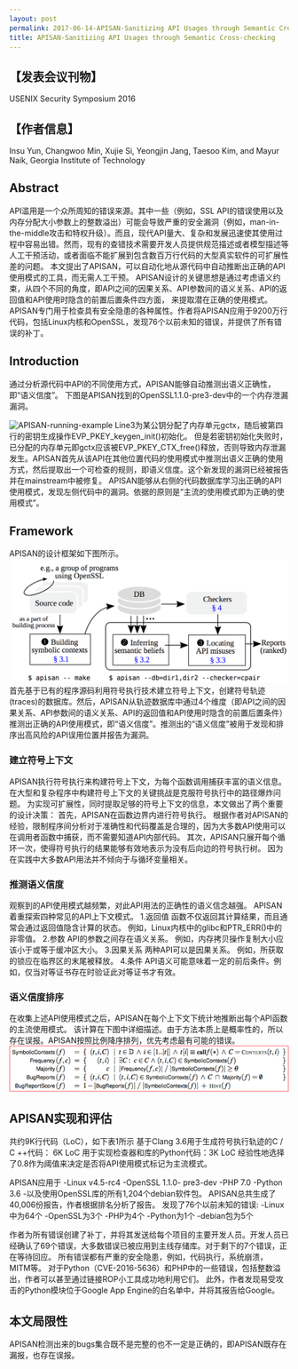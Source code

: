 ```yaml
---
layout: post
permalink: 2017-06-14-APISAN-Sanitizing API Usages through Semantic Cross-checking
title: APISAN-Sanitizing API Usages through Semantic Cross-checking
---
```


## 【发表会议刊物】
USENIX Security Symposium 2016
## 【作者信息】
Insu Yun, Changwoo Min, Xujie Si, Yeongjin Jang, Taesoo Kim, and Mayur Naik,
Georgia Institute of Technology

## Abstract

API滥用是一个众所周知的错误来源。其中一些（例如，SSL API的错误使用以及内存分配大小参数上的整数溢出）可能会导致严重的安全漏洞（例如，man-in-the-middle攻击和特权升级）。而且，现代API量大、复杂和发展迅速使其使用过程中容易出错。然而，现有的查错技术需要开发人员提供规范描述或者模型描述等人工干预活动，或者面临不能扩展到包含数百万行代码的大型真实软件的可扩展性差的问题。
本文提出了APISAN，可以自动化地从源代码中自动推断出正确的API使用模式的工具，而无需人工干预。 
APISAN设计的关键思想是通过考虑语义约束，从四个不同的角度，即API之间的因果关系、API参数间的语义关系、API的返回值和API使用时隐含的前置后置条件四方面，
来提取潜在正确的使用模式。 APISAN专门用于检查具有安全隐患的各种属性。作者将APISAN应用于9200万行代码，包括Linux内核和OpenSSL，发现76个以前未知的错误，并提供了所有错误的补丁。

## Introduction
通过分析源代码中API的不同使用方式，APISAN能够自动推测出语义正确性，即“语义信度”。
下图是APISAN找到的OpenSSL1.1.0-pre3-dev中的一个内存泄漏漏洞。

![APISAN-running-example](taolunban.github.io/assets/APISAN-running-example.png)
Line3为某公钥分配了内存单元gctx，随后被第四行的密钥生成操作EVP_PKEY_keygen_init()初始化。
但是若密钥初始化失败时，已分配的内存单元即gctx应该被EVP_PKEY_CTX_free()释放，否则导致内存泄漏发生。APISAN首先从该API在其他位置代码的使用模式中推测出语义正确的使用方式，然后提取出一个可检查的规则，即语义信度。这个新发现的漏洞已经被报告并在mainstream中被修复。
APISAN能够从右侧的代码数据库学习出正确的API使用模式，发现左侧代码中的漏洞。依据的原则是“主流的使用模式即为正确的使用模式”。

## Framework
APISAN的设计框架如下图所示。
![APISAN-framework](../assets/APISAN-framework.png)
首先基于已有的程序源码利用符号执行技术建立符号上下文，创建符号轨迹(traces)的数据库。然后，APISAN从轨迹数据库中通过4个维度（即API之间的因果关系、API参数间的语义关系、API的返回值和API使用时隐含的前置后置条件）推测出正确的API使用模式，即“语义信度”。推测出的“语义信度”被用于发现和排序出高风险的API误用位置并报告为漏洞。
### 建立符号上下文
APISAN执行符号执行来构建符号上下文，为每个函数调用捕获丰富的语义信息。 
在大型和复杂程序中构建符号上下文的关键挑战是克服符号执行中的路径爆炸问题。
为实现可扩展性，同时提取足够的符号上下文的信息，本文做出了两个重要的设计决策：
首先，APISAN在函数边界内进行符号执行。 
根据作者对APISAN的经验，限制程序间分析对于准确性和代码覆盖是合理的，因为大多数API使用可以在调用者函数中捕获，而不需要知道API内部代码。
其次，APISAN只展开每个循环一次，使得符号执行的结果能够有效地表示为没有后向边的符号执行树。
因为在实践中大多数API用法并不倾向于与循环变量相关。

### 推测语义信度
观察到的API使用模式越频繁，对此API用法的正确性的语义信念越强。
APISAN着重探索四种常见的API上下文模式。
1.返回值
函数不仅返回其计算结果，而且通常会通过返回值隐含计算的状态。
例如，Linux内核中的glibc和PTR_ERR()中的非零值。
2.参数
API的参数之间存在语义关系。
例如，内存拷贝操作复制大小应该小于或等于缓冲区大小。
3.因果关系
两种API可以是因果关系。
例如，所获取的锁应在临界区的末尾被释放。
4.条件
API语义可能意味着一定的前后条件。例如，仅当对等证书存在时验证此对等证书才有效。

### 语义信度排序
在收集上述API使用模式之后，APISAN在每个上下文下统计地推断出每个API函数的主流使用模式。
该计算在下图中详细描述。由于方法本质上是概率性的，所以存在误报。APISAN按照比例降序排列，优先考虑最有可能的错误。
![APISAN-ranking](../assets/APISAN-ranking.png)

## APISAN实现和评估
共约9K行代码（LoC），如下表1所示
基于Clang 3.6用于生成符号执行轨迹的C / C ++代码： 6K LoC
用于实现检查器和库的Python代码：3K LoC
经验性地选择了0.8作为阈值来决定是否将API使用模式标记为主流模式。

APISAN应用于
-Linux v4.5-rc4
-OpenSSL 1.1.0- pre3-dev
-PHP 7.0
-Python 3.6
-以及使用OpenSSL库的所有1,204个debian软件包。 
APISAN总共生成了40,006份报告，作者根据排名分析了报告。
发现了76个以前未知的错误:
-Linux中为64个
-OpenSSL为3个
-PHP为4个
-Python为1个
-debian包为5个

作者为所有错误创建了补丁，并将其发送给每个项目的主要开发人员。开发人员已经确认了69个错误，大多数错误已被应用到主线存储库。对于剩下的7个错误，正在等待回应。
所有错误都有严重的安全隐患，例如，代码执行，系统崩溃，MITM等。
对于Python（CVE-2016-5636）和PHP中的一些错误，包括整数溢出，作者可以甚至通过链接ROP小工具成功地利用它们。
此外，作者发现易受攻击的Python模块位于Google App Engine的白名单中，并将其报告给Google。

## 本文局限性
APISAN检测出来的bugs集合既不是完整的也不一定是正确的，即APISAN既存在漏报，也存在误报。








